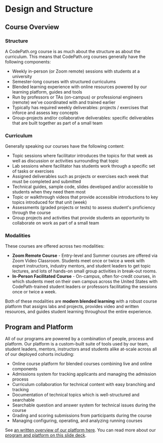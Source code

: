 # Design and Structure

## Course Overview

### Structure

A CodePath.org course is as much about the structure as about the curriculum. This means that CodePath.org courses generally have the following components:

* Weekly in-person \(or Zoom remote\) sessions with students at a university
* Semester-long courses with structured curriculums
* Blended learning experience with online resources powered by our learning platform, guides and tools
* Run by professors or TAs \(on-campus\) or professional engineers \(remote\) we've coordinated with and trained earlier
* Typically has required weekly deliverables: projects / exercises that inforce and assess key concepts
* Group-projects and/or collaborative deliverables: specific deliverables that are built together as part of a small team

### Curriculum

Generally speaking our courses have the following content:

* Topic sessions where facilitator introduces the topics for that week as well as discussion or activities surrounding that topic
* Lab sessions where facilitator has students work through a specific set of tasks or exercises
* Assigned deliverables such as projects or exercises each week that must be completed and submitted
* Technical guides, sample code, slides developed and/or accessible to students when they need them most
* Topic or walkthrough videos that provide accessible introductions to key topics introduced for that unit \(week\)
* Assessments \(graded projects or tests\) to assess student's proficiency through the course
* Group projects and activities that provide students an opportunity to collaborate on work as part of a small team

### Modalities

These courses are offered across two modalities:

* **Zoom Remote Course** - Entry-level and Summer courses are offered via Zoom Video Classroom. Students meet once or twice a week with expert instructors, industry mentors, and student leaders to get topic lectures, and lots of hands-on small group activities in break-out rooms.
* **In-Person Facilitated Course** - On-campus, often for-credit courses, in which students meet on their own campus across the United States with CodePath-trained student leaders or professors facilitating the sessions once or twice a week. 

Both of these modalities are **modern blended learning** with a robust course platform that assigns labs and projects, provides video and written resources, and guides student learning throughout the entire experience.

## Program and Platform

All of our programs are powered by a combination of people, process and platform. Our platform is a custom-built suite of tools used by our team, student leaders, mentors, instructors ansd students alike at-scale across all of our deployed cohorts including:

* Online course platform for blended courses combining live and online components
* Admissions system for tracking applicants and managing the admission process
* Curriculum collaboration for technical content with easy branching and tracking
* Documentation of technical topics which is well-structured and searchable
* Searchable question and answer system for technical issues during the course
* Grading and scoring submissions from participants during the course
* Managing configuring, operating, and analyzing running courses

See [an written overview of our platform here](appendix/learning-platform.md). You can read more about our [program and platform on this slide deck](https://docs.google.com/presentation/d/1m1ykPA7kld3XM7j4pXvkBWH87tN-5yhNvgQRKdGxbH0/edit?usp=sharing).

